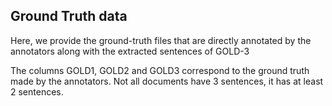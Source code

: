 ## Ground Truth data
Here, we provide the ground-truth files that are directly annotated by the annotators along with the extracted sentences of GOLD-3

The columns GOLD1, GOLD2 and GOLD3 correspond to the ground truth made by the annotators. Not all documents have 3 sentences, it has at least 2 sentences.
